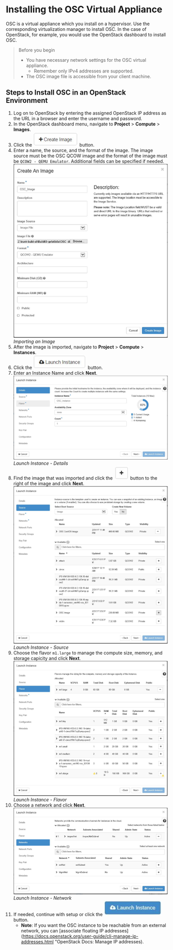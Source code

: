 # Installing the OSC Virtual Appliance

OSC is a virtual appliance which you install on a hypervisor. Use the corresponding virtualization manager to install OSC. In the case of OpenStack, for example, you would use the OpenStack dashboard to install OSC.

> Before you begin
> * You have necessary network settings for the OSC virtual appliance.
> 	* Remember only IPv4 addresses are supported.
> * The OSC image file is accessible from your client machine.

## Steps to Install OSC in an OpenStack Environment

1. Log on to OpenStack by entering the assigned OpenStack IP address as the URL in a browser and enter the username and password.
2. In the OpenStack dashboard menu, navigate to **Project** > **Compute** > **Images**.
3. Click the ![](./images/openstack_image_creation_button.jpg) button.
4. Enter a name, the source, and the format of the image. The image source must be the OSC QCOW image and the format of the image must be `QCOW2 - QEMU Emulator`. Additional fields can be specified if needed.  
![](./images/openstack_image_creation.jpg)  
*Importing an Image*
5. After the image is imported, navigate to **Project** > **Compute** > **Instances**.
6. Click the ![](./images/openstack_instance_button.jpg) button.
7. Enter an Instance Name and click **Next**.  
![](./images/openstack_instance_details.jpg)  
*Launch Instance - Details*
8. Find the image that was imported and click the ![](./images/openstack_plus_button.jpg) button to the right of the image and click **Next**.  
![](./images/openstack_instance_source.jpg)  
*Launch Instance - Source*
9. Choose the flavor `m1.large` to manage the compute size, memory, and storage capicity and click **Next**.  
![](./images/openstack_instance_flavor.jpg)  
*Launch Instance - Flavor*
10. Choose a network and click **Next**.  
![](./images/openstack_instance_networks.jpg)  
*Launch Instance - Network*
11. If needed, continue with setup or click the ![](./images/openstack_launch_instance_button.jpg) button.  
	* **Note**: If you want the OSC instance to be reachable from an external network, you can [associate floating IP addresses](https://docs.openstack.org/user-guide/cli-manage-ip-addresses.html "OpenStack Docs: Manage IP addresses).